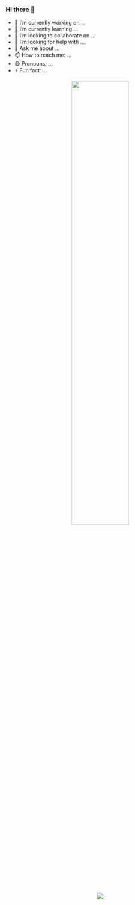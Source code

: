 ### Hi there 👋



- 🔭 I’m currently working on ...
- 🌱 I’m currently learning ...
- 👯 I’m looking to collaborate on ...
- 🤔 I’m looking for help with ...
- 💬 Ask me about ...
- 📫 How to reach me: ...
- 😄 Pronouns: ...
- ⚡ Fun fact: ...


<p align="center">
  <img width="55%" src="https://github-readme-stats.vercel.app/api?username=evle&show_icons=true&include_all_commits=true&hide_border=true&theme=jolly" />
</p>


<p align="center"> 
  <img src="https://github-readme-stats.vercel.app/api/top-langs/?username=evle&layout=compact&hide=html&theme=jolly"/> 
</p>
